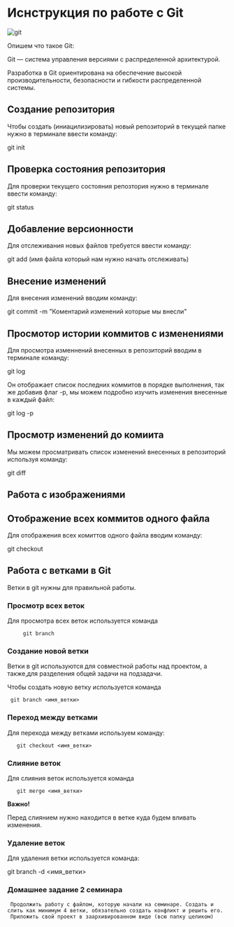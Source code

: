 # Иснструкция по работе с Git

![git](GIT.jpg)

Опишем что такое Git:

Git — система управления версиями с распределенной архитектурой.

Разработка в Git ориентирована на обеспечение высокой производительности, безопасности и гибкости распределенной системы.

## Создание репозитория

Чтобы создать (иниацилизировать) новый репозиторий в текущей папке нужно в терминале ввести команду:

git init

## Проверка состояния репозитория

Для проверки текущего состояния репозтория нужно в терминале ввести команду:

git status

## Добавление версионности 

Для отслеживания новых файлов требуется ввести команду:

git add (имя файла который нам нужно начать отслеживать)

## Внесение изменений 

Для внесения изменений  вводим команду:

git commit -m "Коментарий изменений которые мы внесли"

## Просмотор истории коммитов с изменениями

Для просмотра изменнений внесенных в репозиторий вводим в терминале команду:

git log

Он отображает список последних коммитов в порядке выполнения, так же добавив флаг -p, мы можем подробно изучить изменения внесенные в каждый файл:

git log -p

## Просмотр изменений до комиита 

Мы можем просматривать список изменений внесенных в репозиторий используя команду:

git diff

## Работа с изображениями


## Отображение всех коммитов одного файла

Для отображения всех комиттов одного файла вводим команду:

git checkout

## Работа с ветками в Git

Ветки в git нужны для правильной работы.

### Просмотр всех веток

Для просмотра всех веток используется команда 

         git branch

### Создание новой ветки

Ветки в git используются для совместной работы над проектом, а также,для разделения общей задачи на подзадачи.

Чтобы создать новую ветку используется команда 

     git branch <имя_ветки>

### Переход между ветками

Для перехода между ветками используем команду:

       git checkout <имя_ветки>

### Cлияние веток 

Для слияния веток используется команда 

       git merge <имя_ветки>

**Важно!**

Перед слиянием нужно находится в ветке куда будем вливать изменения.

### Удаление веток

Для удаления ветки используется команда:

git branch -d <имя_ветки>

### Домашнее задание 2 семинара

     Продолжить работу с файлом, которую начали на семинаре. Создать и слить как минимум 4 ветки, обязательно создать конфликт и решить его. 
     Приложить свой проект в заархивированном виде (всю папку целиком)
     
